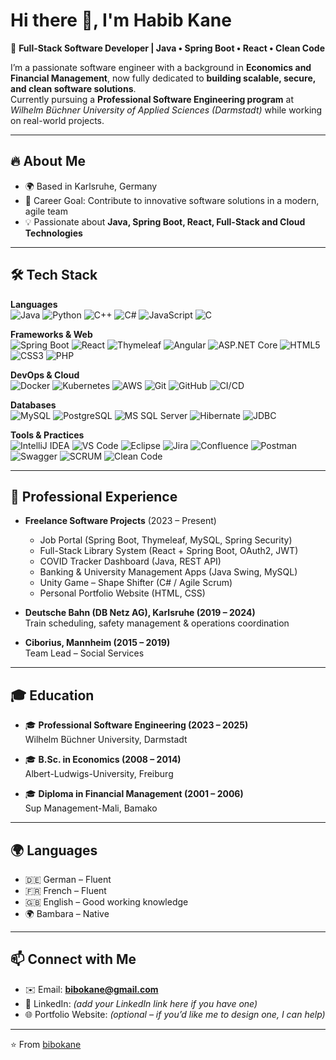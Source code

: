 # Hi there 👋, I'm Habib Kane  

🚀 **Full-Stack Software Developer | Java • Spring Boot • React • Clean Code**  

I’m a passionate software engineer with a background in **Economics and Financial Management**, now fully dedicated to **building scalable, secure, and clean software solutions**.  
Currently pursuing a **Professional Software Engineering program** at *Wilhelm Büchner University of Applied Sciences (Darmstadt)* while working on real-world projects.  

---

## 🔥 About Me  
- 🌍 Based in Karlsruhe, Germany  
- 🎯 Career Goal: Contribute to innovative software solutions in a modern, agile team  
- 💡 Passionate about **Java, Spring Boot, React, Full-Stack and Cloud Technologies**   

---

## 🛠 Tech Stack  

**Languages**  
![Java](https://img.shields.io/badge/Java-ED8B00?style=for-the-badge&logo=openjdk&logoColor=white) ![Python](https://img.shields.io/badge/Python-3776AB?style=for-the-badge&logo=python&logoColor=white) ![C++](https://img.shields.io/badge/C++-00599C?style=for-the-badge&logo=c%2B%2B&logoColor=white) ![C#](https://img.shields.io/badge/C%23-239120?style=for-the-badge&logo=c-sharp&logoColor=white) ![JavaScript](https://img.shields.io/badge/JavaScript-F7DF1E?style=for-the-badge&logo=javascript&logoColor=black) ![C](https://img.shields.io/badge/C-00599C?style=for-the-badge&logo=c&logoColor=white)  

**Frameworks & Web**  
![Spring Boot](https://img.shields.io/badge/Spring%20Boot-6DB33F?style=for-the-badge&logo=springboot&logoColor=white) ![React](https://img.shields.io/badge/React-20232A?style=for-the-badge&logo=react&logoColor=61DAFB) ![Thymeleaf](https://img.shields.io/badge/Thymeleaf-005F0F?style=for-the-badge&logo=thymeleaf&logoColor=white) ![Angular](https://img.shields.io/badge/Angular-DD0031?style=for-the-badge&logo=angular&logoColor=white) ![ASP.NET Core](https://img.shields.io/badge/ASP.NET%20Core-512BD4?style=for-the-badge&logo=dotnet&logoColor=white) ![HTML5](https://img.shields.io/badge/HTML5-E34F26?style=for-the-badge&logo=html5&logoColor=white) ![CSS3](https://img.shields.io/badge/CSS3-1572B6?style=for-the-badge&logo=css3&logoColor=white) ![PHP](https://img.shields.io/badge/PHP-777BB4?style=for-the-badge&logo=php&logoColor=white)  

**DevOps & Cloud**  
![Docker](https://img.shields.io/badge/Docker-2496ED?style=for-the-badge&logo=docker&logoColor=white) ![Kubernetes](https://img.shields.io/badge/Kubernetes-326CE5?style=for-the-badge&logo=kubernetes&logoColor=white) ![AWS](https://img.shields.io/badge/AWS-232F3E?style=for-the-badge&logo=amazonaws&logoColor=white) ![Git](https://img.shields.io/badge/Git-F05032?style=for-the-badge&logo=git&logoColor=white) ![GitHub](https://img.shields.io/badge/GitHub-181717?style=for-the-badge&logo=github&logoColor=white) ![CI/CD](https://img.shields.io/badge/CI%2FCD-0A0A0A?style=for-the-badge&logo=githubactions&logoColor=white)  

**Databases**  
![MySQL](https://img.shields.io/badge/MySQL-4479A1?style=for-the-badge&logo=mysql&logoColor=white) ![PostgreSQL](https://img.shields.io/badge/PostgreSQL-4169E1?style=for-the-badge&logo=postgresql&logoColor=white) ![MS SQL Server](https://img.shields.io/badge/Microsoft%20SQL%20Server-CC2927?style=for-the-badge&logo=microsoftsqlserver&logoColor=white) ![Hibernate](https://img.shields.io/badge/Hibernate-59666C?style=for-the-badge&logo=hibernate&logoColor=white) ![JDBC](https://img.shields.io/badge/JDBC-007396?style=for-the-badge&logo=java&logoColor=white)  

**Tools & Practices**  
![IntelliJ IDEA](https://img.shields.io/badge/IntelliJ%20IDEA-000000?style=for-the-badge&logo=intellijidea&logoColor=white) ![VS Code](https://img.shields.io/badge/VS%20Code-007ACC?style=for-the-badge&logo=visualstudiocode&logoColor=white) ![Eclipse](https://img.shields.io/badge/Eclipse-2C2255?style=for-the-badge&logo=eclipse&logoColor=white) ![Jira](https://img.shields.io/badge/Jira-0052CC?style=for-the-badge&logo=jira&logoColor=white) ![Confluence](https://img.shields.io/badge/Confluence-172B4D?style=for-the-badge&logo=confluence&logoColor=white) ![Postman](https://img.shields.io/badge/Postman-FF6C37?style=for-the-badge&logo=postman&logoColor=white) ![Swagger](https://img.shields.io/badge/Swagger-85EA2D?style=for-the-badge&logo=swagger&logoColor=black) ![SCRUM](https://img.shields.io/badge/SCRUM-6DB33F?style=for-the-badge&logo=scrumalliance&logoColor=white) ![Clean Code](https://img.shields.io/badge/Clean%20Code-000000?style=for-the-badge&logo=sonarqube&logoColor=white)  
 
 

---

## 💼 Professional Experience  
- **Freelance Software Projects** (2023 – Present)  
  - Job Portal (Spring Boot, Thymeleaf, MySQL, Spring Security)  
  - Full-Stack Library System (React + Spring Boot, OAuth2, JWT)  
  - COVID Tracker Dashboard (Java, REST API)  
  - Banking & University Management Apps (Java Swing, MySQL)  
  - Unity Game – Shape Shifter (C# / Agile Scrum)  
  - Personal Portfolio Website (HTML, CSS)  

- **Deutsche Bahn (DB Netz AG), Karlsruhe (2019 – 2024)**  
  Train scheduling, safety management & operations coordination  

- **Ciborius, Mannheim (2015 – 2019)**  
  Team Lead – Social Services  

---

## 🎓 Education  
- 🎓 **Professional Software Engineering (2023 – 2025)**  
  Wilhelm Büchner University, Darmstadt  

- 🎓 **B.Sc. in Economics (2008 – 2014)**  
  Albert-Ludwigs-University, Freiburg  

- 🎓 **Diploma in Financial Management (2001 – 2006)**  
  Sup Management-Mali, Bamako  

---

## 🌍 Languages  
- 🇩🇪 German – Fluent  
- 🇫🇷 French – Fluent  
- 🇬🇧 English – Good working knowledge  
- 🌍 Bambara – Native  

---

## 📫 Connect with Me  
- ✉️ Email: **bibokane@gmail.com**  
- 💼 LinkedIn: *(add your LinkedIn link here if you have one)*  
- 🌐 Portfolio Website: *(optional – if you’d like me to design one, I can help)*  

---

⭐️ From [bibokane](https://github.com/bibokane)  
